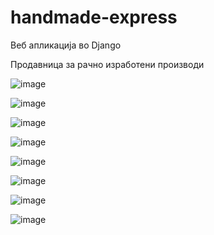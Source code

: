 # handmade-express

Веб апликација во Django

Продавница за рачно изработени производи

![image](https://github.com/stefanmileski/handmade-express/assets/52272289/089f9bbe-2dbe-4644-ad24-121aff766da2)

![image](https://github.com/stefanmileski/handmade-express/assets/52272289/6fe2df84-cf1c-4961-8ceb-ad7ec39c86d6)

![image](https://github.com/stefanmileski/handmade-express/assets/52272289/aa9d2c9f-d89b-4d8b-83b0-5d90583d4582)

![image](https://github.com/stefanmileski/handmade-express/assets/52272289/cbdc59e7-1ccb-4778-9303-1afa89745fdc)

![image](https://github.com/stefanmileski/handmade-express/assets/52272289/f33fa77e-d773-4afa-a1fa-b8e9d61c83f6)

![image](https://github.com/stefanmileski/handmade-express/assets/52272289/c0370be1-3dff-4edb-a2b9-22feec303899)

![image](https://github.com/stefanmileski/handmade-express/assets/52272289/04cce0b5-77a7-482f-9779-f5749736f264)

![image](https://github.com/stefanmileski/handmade-express/assets/52272289/e390ad97-9d71-46fd-a8e6-8c1d667a377e)
